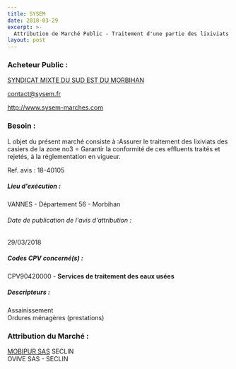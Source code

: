 ```yaml
---
title: SYSEM
date: 2018-03-29
excerpt: >-
  Attribution de Marché Public - Traitement d'une partie des lixiviats du CET classe 2 de la lande du Matz (Sarzeau)
layout: post
---
```


### Acheteur Public : 
<a href="/acheteur-33/siren-255613374"> SYNDICAT MIXTE DU SUD EST DU MORBIHAN</a><br/>



contact@sysem.fr


http://www.sysem-marches.com
### Besoin :

L objet du présent marché consiste à :Assurer le traitement des lixiviats des casiers de la zone no3 = Garantir la conformité de ces effluents traités et rejetés, à la réglementation en vigueur.

Ref. avis : 18-40105


##### Lieu d'exécution :

VANNES - Département 56 - Morbihan

###### Date de publication de l'avis d'attribution : 
29/03/2018

##### Codes CPV concerné(s) :
CPV90420000 - **Services de traitement des eaux usées** <br/>

##### Descripteurs :
Assainissement <br/>
Ordures ménagères (prestations) <br/>

### Attribution du Marché :
<a href="/entreprise-263/siren-480984350"> MOBIPUR SAS</a>      SECLIN <br/>
OVIVE SAS -   SECLIN <br/>
